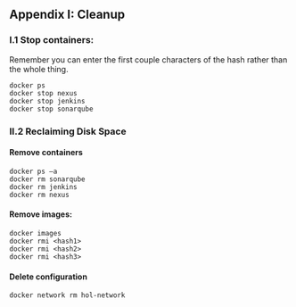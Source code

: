 ## Appendix I: Cleanup

### I.1 Stop containers:

Remember you can enter the first couple characters of the hash rather than the whole thing.
```
docker ps
docker stop nexus
docker stop jenkins
docker stop sonarqube
```
### II.2 Reclaiming Disk Space

#### Remove containers
```
docker ps –a
docker rm sonarqube
docker rm jenkins
docker rm nexus
```

#### Remove images:
```
docker images
docker rmi <hash1>
docker rmi <hash2>
docker rmi <hash3>
```

#### Delete configuration

```
docker network rm hol-network
```


